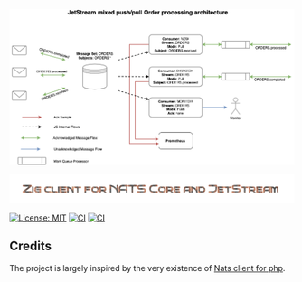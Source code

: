 ![](_logo/nats-streams-ordersimage.png)

![](_logo/logo.png)

[![License: MIT](https://img.shields.io/badge/License-MIT-yellow.svg)](https://opensource.org/licenses/MIT)
[![CI](https://github.com/g41797/nats/actions/workflows/linux.yml/badge.svg)](https://github.com/g41797/nats/actions/workflows/linux.yml)
[![CI](https://github.com/g41797/nats/actions/workflows/mac.yml/badge.svg)](https://github.com/g41797/nats/actions/workflows/mac.yml)

## Credits
The project is largely inspired by the very existence of [Nats client for php](https://github.com/basis-company/nats.php).

